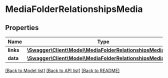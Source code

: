 # MediaFolderRelationshipsMedia

## Properties
Name | Type | Description | Notes
------------ | ------------- | ------------- | -------------
**links** | [**\Swagger\Client\Model\MediaFolderRelationshipsMediaLinks**](MediaFolderRelationshipsMediaLinks.md) |  | [optional] 
**data** | [**\Swagger\Client\Model\MediaFolderRelationshipsMediaData[]**](MediaFolderRelationshipsMediaData.md) |  | [optional] 

[[Back to Model list]](../../README.md#documentation-for-models) [[Back to API list]](../../README.md#documentation-for-api-endpoints) [[Back to README]](../../README.md)

